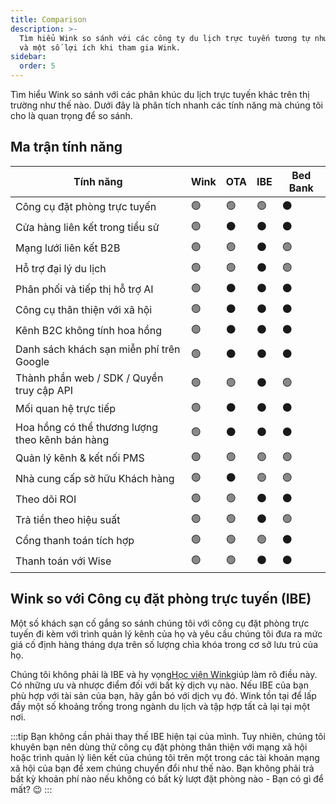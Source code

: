 ```yaml
---
title: Comparison
description: >-
  Tìm hiểu Wink so sánh với các công ty du lịch trực tuyến tương tự như thế nào
  và một số lợi ích khi tham gia Wink.
sidebar:
  order: 5
---
```

Tìm hiểu Wink so sánh với các phân khúc du lịch trực tuyến khác trên thị trường như thế nào. Dưới đây là phân tích nhanh các tính năng mà chúng tôi cho là quan trọng để so sánh.

## Ma trận tính năng

| Tính năng | Wink | OTA | IBE | Bed Bank
| ----------------------- | -- | -- | -- | -- |
| Công cụ đặt phòng trực tuyến | 🟢 | 🟢 | 🟢 | ⚫️ |
| Cửa hàng liên kết trong tiểu sử | 🟢 | ⚫️ | ⚫️ | ⚫️ |
| Mạng lưới liên kết B2B | 🟢 | 🟢 | ⚫️ | 🟢 |
| Hỗ trợ đại lý du lịch | 🟢 | 🟢 | ⚫️ | 🟢 |
| Phân phối và tiếp thị hỗ trợ AI | 🟢 | ⚫️ | ⚫️ | ⚫️ |
| Công cụ thân thiện với xã hội | 🟢 | ⚫️ | ⚫️ | ⚫️ |
| Kênh B2C không tính hoa hồng | 🟢 | ⚫️ | ⚫️ | ⚫️ |
| Danh sách khách sạn miễn phí trên Google | 🟢 | ⚫️ | ⚫️ | ⚫️ |
| Thành phần web / SDK / Quyền truy cập API | 🟢 | 🟢 | ⚫️ | 🟢 |
| Mối quan hệ trực tiếp | 🟢 | ⚫️ | ⚫️ | ⚫️ |
| Hoa hồng có thể thương lượng theo kênh bán hàng | 🟢 | ⚫️ | ⚫️ | ⚫️ |
| Quản lý kênh & kết nối PMS | 🟢 | 🟢 | 🟢 | 🟢 |
| Nhà cung cấp sở hữu Khách hàng | 🟢 | ⚫️ | 🟢 | 🟢 |
| Theo dõi ROI | 🟢 | 🟢 | ⚫️ | ⚫️ |
| Trả tiền theo hiệu suất | 🟢 | 🟢 | ⚫️ | 🟢 |
| Cổng thanh toán tích hợp | 🟢 | 🟢 | 🟢 | ⚫️ |
| Thanh toán với Wise | 🟢 | 🟢 | ⚫️ | ⚫️ |

## Wink so với Công cụ đặt phòng trực tuyến (IBE)

Một số khách sạn cố gắng so sánh chúng tôi với công cụ đặt phòng trực tuyến đi kèm với trình quản lý kênh của họ và yêu cầu chúng tôi đưa ra mức giá cố định hàng tháng dựa trên số lượng chìa khóa trong cơ sở lưu trú của họ.

Chúng tôi không phải là IBE và hy vọng[Học viện Wink](/)giúp làm rõ điều này. Có những ưu và nhược điểm đối với bất kỳ dịch vụ nào. Nếu IBE của bạn phù hợp với tài sản của bạn, hãy gắn bó với dịch vụ đó.
Wink tồn tại để lấp đầy một số khoảng trống trong ngành du lịch và tập hợp tất cả lại tại một nơi.

:::tip
Bạn không cần phải thay thế IBE hiện tại của mình. Tuy nhiên, chúng tôi khuyên bạn nên dùng thử công cụ đặt phòng thân thiện với mạng xã hội hoặc trình quản lý liên kết của chúng tôi trên một trong các tài khoản mạng xã hội của bạn để xem chúng chuyển đổi như thế nào. Bạn không phải trả bất kỳ khoản phí nào nếu không có bất kỳ lượt đặt phòng nào - Bạn có gì để mất? 😉
:::


